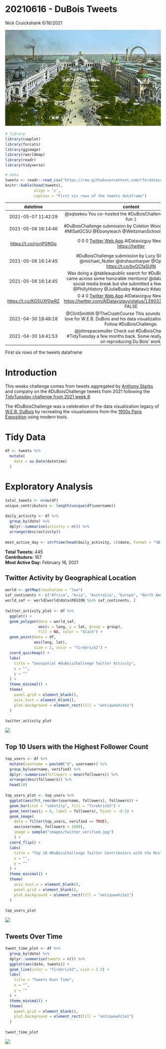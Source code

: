20210616 - DuBois Tweets
================
Nick Cruickshank
6/16/2021

![<http://www.arthurchandler.com/paris-1900-exposition>](images/paris_exposition.jpeg)

``` r
# library
library(cowplot)
library(forcats)
library(ggimage)
library(rworldmap)
library(readr)
library(tidyverse)
```

``` r
# data
tweets <- readr::read_csv('https://raw.githubusercontent.com/rfordatascience/tidytuesday/master/data/2021/2021-06-15/tweets.csv')
knitr::kable(head(tweets),
             align = 'c',
             caption = "First six rows of the tweets dataframe")
```

|         datetime          |                                                                                                                 content                                                                                                                 |  retweet\_count   |  like\_count   | quote\_count  |                                         text                                         |   username   |   location    | followers |                              url                              | verified |   lat    |    long    |
| :-----------------------: | :-------------------------------------------------------------------------------------------------------------------------------------------------------------------------------------------------------------------------------------: | :---------------: | :------------: | :-----------: | :----------------------------------------------------------------------------------: | :----------: | :-----------: | :-------: | :-----------------------------------------------------------: | :------: | :------: | :--------: |
|    2021-05-07 11:42:29    |                                                                                  @sqlsekou You co-hosted the \#DuBoisChallenge. That had to be fun :)                                                                                   |         0         |       1        |       0       | <a href="http://twitter.com/download/android" rel="nofollow">Twitter for Android</a> | AlDatavizguy |   New York    |   1113    | <https://twitter.com/AlDatavizguy/status/1390633129203879937> |  FALSE   | 40.71273 | \-74.00602 |
|    2021-05-06 16:14:46    |                                                          \#DuBoisChallenge submission by Coleton Wood. @DocKevinElder \#MISatGCSU @Ebonyteach @WeitzmanSchool @GeorgiaCollege                                                           |                   |                |               |                                                                                      |              |               |           |                                                               |          |          |            |
| <https://t.co/rjynPGftGp> |                                                       0 0 0 <a href="https://mobile.twitter.com" rel="nofollow">Twitter Web App</a> AlDatavizguy New York 1113 <https://twitter>                                                        | .com/AlDatavizguy | /status/139033 | 9262349029376 |                               FALSE 40.71273 -74.00602                               |              |               |           |                                                               |          |          |            |
|    2021-05-06 16:14:45    |                                                     \#DuBoisChallenge submission by Lucy Sillito \#dataviz @michael\_Nutter @drshaunharper @Opportunity1 <https://t.co/byGCfaSUIN>                                                      |         0         |       0        |       0       |       <a href="https://mobile.twitter.com" rel="nofollow">Twitter Web App</a>        | AlDatavizguy |   New York    |   1113    | <https://twitter.com/AlDatavizguy/status/1390339261338161152> |  FALSE   | 40.71273 | \-74.00602 |
|    2021-05-06 16:14:45    | Was doing a @tableaupublic search for \#DuBoisChallenge and came across some honorable mentions\! @datadzif may be on a social media break but she submitted a few submissions\! @PhillyHistory @JulieBusby \#dataviz \#datafam @PacSci |                   |                |               |                                                                                      |              |               |           |                                                               |          |          |            |
| <https://t.co/KG5UXf0wRZ> |                              0 4 0 <a href="https://mobile.twitter.com" rel="nofollow">Twitter Web App</a> AlDatavizguy New York 1113 <https://twitter.com/AlDatavizguy/status/1390339260239204353> FALSE                               |    40.71273 -     |    74.00602    |               |                                                                                      |              |               |           |                                                               |          |          |            |
|    2021-04-30 18:48:18    |                                        @ClintSmithIII @TheCrashCourse This sounds awesome\! Would love for W.E.B. DuBois and his data visualizations to get a cameo\! Follow \#DuBoisChallenge.                                         |         0         |       11       |       0       |       <a href="https://mobile.twitter.com" rel="nofollow">Twitter Web App</a>        | AlDatavizguy |   New York    |   1113    | <https://twitter.com/AlDatavizguy/status/1388203573968789508> |  FALSE   | 40.71273 | \-74.00602 |
|    2021-04-30 14:41:53    |                                            @johnspacemuller Check out \#DuBoisChallenge from a \#TidyTuesday a few months back. Some really great stuff there on reproducing Du Bois’ work.                                             |         0         |       0        |       0       |       <a href="https://mobile.twitter.com" rel="nofollow">Twitter Web App</a>        |  etmckinley  | Nashville, TN |   5413    |  <https://twitter.com/etmckinley/status/1388141561502969856>  |  FALSE   | 36.22061 | \-86.69564 |

First six rows of the tweets dataframe

# Introduction

This weeks challenge comes from tweets aggregated by [Anthony
Starks](https://twitter.com/ajstarks) and company on the
\#DuBoisChallenge tweets from 2021 following the [TidyTuesday challenge
from 2021
week 8](https://github.com/rfordatascience/tidytuesday/blob/master/data/2021/2021-02-16/readme.md).

The \#DuBoisChallenge was a celebration of the data visualization legacy
of [W.E.B. DuBois](https://en.wikipedia.org/wiki/W._E._B._Du_Bois) by
recreating the visualizations from the [1900s Paris
Exposition](https://en.wikipedia.org/wiki/Exposition_Universelle_\(1900\))
using modern tools.

# Tidy Data

``` r
df <- tweets %>%
  mutate(
    date = as.Date(datetime)
  )
```

# Exploratory Analysis

``` r
total_tweets <- nrow(df)
unique_contributors <- length(unique(df$username))

daily_activity <- df %>%
  group_by(date) %>%
  dplyr::summarise(activity = n()) %>%
  arrange(desc(activity))

most_active_day <- strftime(head(daily_activity, 1)$date, format = "%B %d, %Y")
```

**Total Tweets:** 445  
**Contributors:** 167  
**Most Active Day:** February 16, 2021

## Twitter Activity by Geographical Location

``` r
world <- getMap(resolution = "low")
saf_continents <- c("Africa", "Asia", "Australia", "Europe", "North America", "South America")
world_saf <- world[world@data$REGION %in% saf_continents, ]

twitter_activity_plot <- df %>%
  ggplot() + 
  geom_polygon(data = world_saf,
               aes(x = long, y = lat, group = group),
               fill = NA, color = "black") + 
  geom_point(data = df,
             aes(long, lat),
             size = 2, color = "firebrick2") + 
  coord_quickmap() + 
  labs(
    title = "Geospatial #DuBoisChallenge Twitter Activity",
    x = "",
    y = ""
  ) + 
  theme_minimal() + 
  theme(
    panel.grid = element_blank(),
    axis.text = element_blank(),
    plot.background = element_rect(fill = "antiquewhite1")
  )

twitter_activity_plot
```

![](20210618_dubois_tweets_files/figure-gfm/dubois_challenge_activity-1.png)<!-- -->

## Top 10 Users with the Highest Follower Count

``` r
top_users <- df %>%
  mutate(username = paste0("@", username)) %>%
  group_by(username, verified) %>%
  dplyr::summarise(followers = mean(followers)) %>%
  arrange(desc(followers)) %>%
  head(10)

top_users_plot <- top_users %>%
  ggplot(aes(fct_reorder(username, followers), followers)) + 
  geom_bar(stat = "identity", fill = "firebrick2") + 
  geom_text(aes(y = 0, label = followers), hjust = -0.5) +
  geom_image(
    data = filter(top_users, verified == TRUE),
    aes(username, followers + 1600),
    image = sample("images/twitter_verified.jpg")
    ) +
  coord_flip() + 
  labs(
    title = "Top 10 #DuBoisChallenge Twitter Contributors with the Most Followers",
    x = "",
    y = ""
  ) +
  theme_minimal() + 
  theme(
    axis.text.x = element_blank(),
    panel.grid = element_blank(),
    plot.background = element_rect(fill = "antiquewhite1")
  )
  
top_users_plot
```

![](20210618_dubois_tweets_files/figure-gfm/top_dubois_challenge_users-1.png)<!-- -->

## Tweets Over Time

``` r
tweet_time_plot <- df %>%
  group_by(date) %>%
  dplyr::summarise(tweets = n()) %>%
  ggplot(aes(date, tweets)) + 
  geom_line(color = "firebrick2", size = 1.5) + 
  labs(
    title = "Tweets Over Time",
    x = "",
    y = ""
  ) + 
  theme_minimal() + 
  theme(
    panel.grid = element_blank(),
    plot.background = element_rect(fill = "antiquewhite1")
  )

tweet_time_plot
```

![](20210618_dubois_tweets_files/figure-gfm/dubois_challenge_tweets_over_time-1.png)<!-- -->

